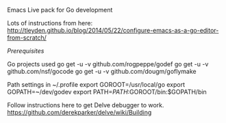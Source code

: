 Emacs Live pack for Go development

Lots of instructions from here:
http://tleyden.github.io/blog/2014/05/22/configure-emacs-as-a-go-editor-from-scratch/

*Prerequisites*

Go projects used
go get -u -v github.com/rogpeppe/godef
go get -u -v github.com/nsf/gocode
go get -u -v github.com/dougm/goflymake

Path settings in ~/.profile
export GOROOT=/usr/local/go
export GOPATH=~/dev/godev
export PATH=$PATH:$GOROOT/bin:$GOPATH/bin


Follow instructions here to get Delve debugger to work.
https://github.com/derekparker/delve/wiki/Building
